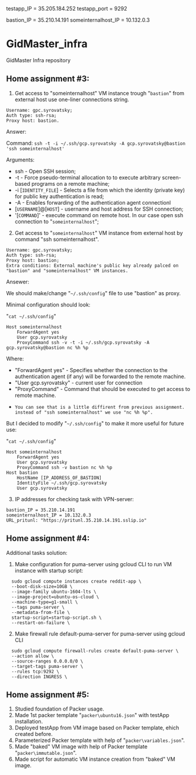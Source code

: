testapp_IP = 35.205.184.252
testapp_port = 9292

bastion_IP = 35.210.14.191
someinternalhost_IP = 10.132.0.3


# GidMaster_infra
GidMaster Infra repository

## Home assignment #3:
1. Get access to "someinternalhost" VM instance trough "`bastion`" from external host use one-liner connections string.
```
Username: gpc.syrovatsky;
Auth type: ssh-rsa;
Proxy host: bastion.
```
Answer:

Command: `ssh -t -i ~/.ssh/gcp.syrovatsky -A gcp.syrovatsky@bastion 'ssh someinternalhost'`  

Arguments:
* ssh - Open SSH session;
* -t - Force pseudo-terminal allocation to to execute arbitrary screen-based programs on	a remote machine;
* -i [`IDENTITY_FILE`] - Selects a file from which the identity (private key) for public key authentication	is read;
* -A - Enables forwarding	of the authentication agent connectionl
* [`USERNAME`]@[`HOST`] - username and host address for SSH connection;
* '[`COMMAND`]' - execute command on remote host. In our case open ssh connection to "`someinternalhost`";

2. Get access to "`someinternalhost`" VM instance from external host by command "ssh someinternalhost".
```
Username: gpc.syrovatsky;
Auth type: ssh-rsa;
Proxy host: bastion;
Extra conditions: External machine's public key already palced on "bastion" and "someinternalhost" VM instances.
```
Ansewer:

We should make/change "`~/.ssh/config`" file to use "bastion" as proxy.

Minimal configuration should look:

"`cat ~/.ssh/config`"
```
Host someinternalhost
    ForwardAgent yes
    User gcp.syrovatsky
    ProxyCommand ssh -v -t -i ~/.ssh/gcp.syrovatsky -A gcp.syrovatsky@bastion nc %h %p
```
Where:
* "ForwardAgent yes" - Specifies whether the connection to the authentication agent (if any) will be forwarded to the remote machine.
* "User gcp.syrovatsky" - current user for connection
* "ProxyCommand" - Command that should be executed to get access to remote machine.
*     You can see that is a little diffirent from previous assignment. instead of "ssh someinternalhost" we use "nc %h %p".

But I decided to modify "`~/.ssh/config`" to make it more useful for future use:

"`cat ~/.ssh/config`"
```
Host someinternalhost
    ForwardAgent yes
    User gcp.syrovatsky
    ProxyCommand ssh -v bastion nc %h %p
Host bastion
    HostName [IP_ADDRESS_OF_BASTION]
    IdentityFile ~/.ssh/gcp.syrovatsky
    User gcp.syrovatsky
```

3. IP addresses for checking task with VPN-server:
```
bastion_IP = 35.210.14.191
someinternalhost_IP = 10.132.0.3    
URL_pritunl: "https://pritunl.35.210.14.191.sslip.io"
```

## Home assignment #4:

Additional tasks solution:

1. Make configuration for puma-server using gcloud CLI to run VM instance with startup script:
```
  sudo gcloud compute instances create reddit-app \
  --boot-disk-size=10GB \
  --image-family ubuntu-1604-lts \
  --image-project=ubuntu-os-cloud \
  --machine-type=g1-small \
  --tags puma-server \
  --metadata-from-file \
  startup-script=startup-script.sh \
  --restart-on-failure \
```  

2.  Make firewall rule default-puma-server for puma-server using gcloud CLI
```
  sudo gcloud compute firewall-rules create default-puma-server \
  --action allow \
  --source-ranges 0.0.0.0/0 \
  --target-tags puma-server \
  --rules tcp:9292 \
  --direction INGRESS \
```
## Home assignment #5:

1. Studied foundation of Packer usage.
2. Made 1st packer template "`packer\ubuntu16.json`" with testApp installation.
3. Deployed testApp from VM image based on Packer template, ehich created before.
4. Parameterized Packer template with help of "`packer\variables.json`".
5. Made "baked" VM image with help of Packer template "`packer\immutable.json`".
6. Made script for automatic VM instance creation from "baked" VM image.
